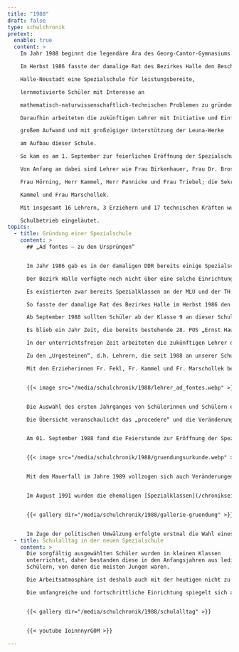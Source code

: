 ```yaml
---
title: "1988"
draft: false
type: schulchronik
pretext:
  enable: true
  content: >
    Im Jahr 1988 beginnt die legendäre Ära des Georg-Cantor-Gymnasiums.

    Im Herbst 1986 fasste der damalige Rat des Bezirkes Halle den Beschluss, in

    Halle-Neustadt eine Spezialschule für leistungsbereite,

    lernmotivierte Schüler mit Interesse an

    mathematisch-naturwissenschaftlich-technischen Problemen zu gründen.

    Daraufhin arbeiteten die zukünftigen Lehrer mit Initiative und Einfallsreichtum unter

    großem Aufwand und mit großzügiger Unterstützung der Leuna-Werke

    am Aufbau dieser Schule.

    So kam es am 1. September zur feierlichen Eröffnung der Spezialschule.

    Von Anfang an dabei sind Lehrer wie Frau Birkenhauer, Frau Dr. Brosig, Frau Eichhorst,

    Frau Hörning, Herr Kammel, Herr Pannicke und Frau Triebel; die Sekretärin Frau Reinhardt und die Erzieherinnen Frau Fekl, Frau

    Kammel und Frau Marschollek. 

    Mit insgesamt 16 Lehrern, 3 Erziehern und 17 technischen Kräften wurde der

    Schulbetrieb eingeläutet.
topics:
  - title: Gründung einer Spezialschule
    content: >
      ## „Ad fontes – zu den Ursprüngen“


      Im Jahr 1986 gab es in der damaligen DDR bereits einige Spezialschulen mathematisch – naturwissenschaftlich – technischer Richtung.

      Der Bezirk Halle verfügte noch nicht über eine solche Einrichtung.

      Es existierten zwar bereits Spezialklassen an der MLU und der TH Merseburg, in denen mathematisch – naturwissenschaftlich besonders begabte Jugendliche gefördert wurden, doch der Industriebezirk Halle mit seinen Standorten Leuna und Buna verlangte zunehmend nach hoch qualifizierten und leistungsbereiten jungen Menschen.

      So fasste der damalige Rat des Bezirkes Halle im Herbst 1986 den Beschluss, in Halle – Neustadt eine Spezialschule für leistungsbereite, lernmotivierte Schüler mit Interesse an mathematisch – naturwissenschaftlich – technischen Problemen  zu gründen.

      Ab September 1988 sollten Schüler ab der Klasse 9 an dieser Schule lernen und bis zur Hochschulreife geführt werden.

      Es blieb ein Jahr Zeit, die bereits bestehende 28. POS „Ernst Hausmann“ in eine Spezialschule zu verwandeln, die den Anforderungen gerecht wurde.

      In der unterrichtsfreien Zeit arbeiteten die zukünftigen Lehrer dieser Schule mit Initiative und Einfallsreichtum unter großem Aufwand und mit großzügiger Unterstützung der Leuna – Werke am Aufbau dieser Schule.

      Zu den „Urgesteinen“, d.h. Lehrern, die seit 1988 an unserer Schule arbeiten, gehören: Fr. Birkenhauer, Fr. Dr. Brosig, Fr. Eichhorst, Fr. Hörning, H. Kammel, H. Pannicke und Fr. Triebel. Auch unsere Sekretärin Fr. Reinhardt ist vom Ursprung an dabei.

      Mit den Erzieherinnen Fr. Fekl, Fr. Kammel und Fr. Marschollek begann nach der Übernahme der rekonstruierten ehemaligen Kindereinrichtung „Mischka der Bär“ ein Jahr später der Internatsbetrieb.


      {{< image src="/media/schulchronik/1988/lehrer_ad_fontes.webp" >}}


      Die Auswahl des ersten Jahrganges von Schülerinnen und Schülern erfolgte in einem einwöchigen Verfahren in den Winterferien 1988.

      Die Übersicht veranschaulicht das „procedere“ und die Veränderungen im System des Aufnahmeverfahrens von 1988 bis 2008.


      Am 01. September 1988 fand die Feierstunde zur Eröffnung der Spezialschule mathematisch – naturwissenschaftlich – technischer Richtung „Ernst Hausmann“ statt. Herr Kammel erhielt in seiner Funktion als Schulleiter die Gründungsurkunde und mit 54 Schülern, 16 Lehrern, 3 Erzieherinnen  und 17 technischen Kräften begann der Schulbetrieb. Die wissenschaftlich praktische Ausbildung erfolgte in enger Kooperation mit der MLU Halle, der PH Halle, der TH Merseburg und den Leuna – Werken. Im Juli 1989 hielt internationale Atmosphäre in unsere Schule Einzug, als sie Austragungsort des theoretischen Teils der internationalen Chemieolympiade wurde.


      {{< image src="/media/schulchronik/1988/gruendungsurkunde.webp" >}}


      Mit dem Mauerfall im Jahre 1989 vollzogen sich auch Veränderungen in unserer Schule. Im August 1990 wurden erstmals Schüler für den Schuljahrgang 7 aufgenommen. Die Schülerzahl stieg ab 1991/92 auf 340 und bis 2008 auf 519.


      Im August 1991 wurden die ehemaligen [Spezialklassen](/chronikseiten/sk-mlu-gcg) der MLU in unsere Einrichtung übernommen, diese legten 1992 ihr Abitur ab. Mit diesen nahm auch unser Oberstufenkoordinator Hr. Dr. Koch seine Arbeit an unserer Schule auf. Fr. Dr. Teichmann „baut“ als Koordinatorin für Planung seit 1991 Pläne diverser Art. Herr Weigt koordinierte seit vielen Jahren die profilbestimmenden Aufgaben unserer Schule. Eine Arbeitsgruppe unter der Leitung von Hr. Dr. Kramer konzipierte die strukturelle und inhaltliche Ausgestaltung unseres Gymnasiums mit inhaltlichem Schwerpunkt, das sich in Landesträgerschaft befindet. Nachdem Herr Dames im Schuljahr 1996/97 in den Ruhestand ging, übernahm Hr. Kammel die Funktion des stellvertretenden Schulleiters.


      {{< gallery dir="/media/schulchronik/1988/gallerie-gruendung" >}}


      Im Zuge der politischen Umwälzung erfolgte erstmal die Wahl eines Schulleiters durch die Gesamtkonferenz der Schule. Auf der 1. Gesamtkonferenz wählte diese Herrn Dr. Müller mit großer Mehrheit zum Direktor unserer Schule. Auch der Name des Spezialgymnasiums stand 1990 zur Diskussion. Die Entscheidung fiel zugunsten des berühmten halleschen Mathematikers Georg Cantor. Dieser Name wurde dem Gymnasium am 07.03.1991 verliehen.
  - title: Schulalltag in der neuen Spezialschule
    content: >
      Die sorgfältig ausgewählten Schüler wurden in kleinen Klassen
      unterrichtet, daher bestanden diese in den Anfangsjahren aus lediglich 18
      Schülern, von denen die meisten Jungen waren.

      Die Arbeitsatmosphäre ist deshalb auch mit der heutigen nicht zu vergleichen, da die Beziehungen untereinander durch die geringe Klassenstärke enger waren. Beispielsweise fragten die Schüler nach einiger Zeit, ob sie den Schulstoff nicht schneller behandeln könnten, weil sie es verstanden hätten. Heute würde das vermutlich keiner mehr vorschlagen. Auch die technische Ausstattung der Schule war sehr gut, sodass die Schüler viele verschiedene Experimente durchführen konnten.

      Die umfangreiche und fortschrittliche Einrichtung spiegelt sich auch in dem vollständig eingerichteten Computerkabinett wider. Insgesamt herrschte in den Unterrichtsräumen eine eher kreative und positiv von den Schülern geprägte Atmosphäre.


      {{< gallery dir="/media/schulchronik/1988/schulalltag" >}}


      {{< youtube IoinnnyrG0M >}}

---
```

